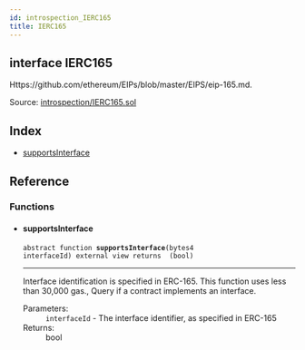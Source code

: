 ```yaml
---
id: introspection_IERC165
title: IERC165
---
```


<div class="contract-doc"><div class="contract"><h2 class="contract-header"><span class="contract-kind">interface</span> IERC165</h2><p class="description">Https://github.com/ethereum/EIPs/blob/master/EIPS/eip-165.md.</p><div class="source">Source: <a href="https://github.com/OpenZeppelin/zeppelin-solidity/blob/v2.1.2/contracts/introspection/IERC165.sol" target="_blank">introspection/IERC165.sol</a></div></div><div class="index"><h2>Index</h2><ul><li><a href="introspection_IERC165.html#supportsInterface">supportsInterface</a></li></ul></div><div class="reference"><h2>Reference</h2><div class="functions"><h3>Functions</h3><ul><li><div class="item function"><span id="supportsInterface" class="anchor-marker"></span><h4 class="name">supportsInterface</h4><div class="body"><code class="signature"><span>abstract </span>function <strong>supportsInterface</strong><span>(bytes4 interfaceId) </span><span>external </span><span>view </span><span>returns  (bool) </span></code><hr/><div class="description"><p>Interface identification is specified in ERC-165. This function uses less than 30,000 gas., Query if a contract implements an interface.</p></div><dl><dt><span class="label-parameters">Parameters:</span></dt><dd><div><code>interfaceId</code> - The interface identifier, as specified in ERC-165</div></dd><dt><span class="label-return">Returns:</span></dt><dd>bool</dd></dl></div></div></li></ul></div></div></div>
